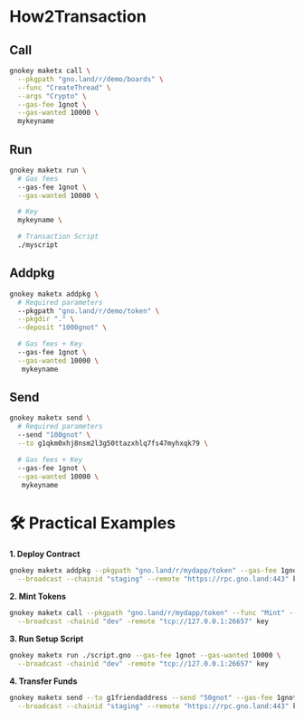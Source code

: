 # How2Transaction

## Call
```bash
gnokey maketx call \
  --pkgpath "gno.land/r/demo/boards" \
  --func "CreateThread" \
  --args "Crypto" \
  --gas-fee 1gnot \
  --gas-wanted 10000 \
  mykeyname
```

## Run
```bash
gnokey maketx run \
  # Gas fees
  --gas-fee 1gnot \
  --gas-wanted 10000 \

  # Key
  mykeyname \

  # Transaction Script
  ./myscript
```

## Addpkg
```bash
gnokey maketx addpkg \
  # Required parameters
  --pkgpath "gno.land/r/demo/token" \
  --pkgdir "." \
  --deposit "1000gnot" \

  # Gas fees + Key
  --gas-fee 1gnot \
  --gas-wanted 10000 \
   mykeyname
```

## Send
```bash 
gnokey maketx send \
  # Required parameters
  --send "100gnot" \
  --to g1qkm0xhj8nsm2l3g50ttazxhlq7fs47myhxqk79 \

  # Gas fees + Key
  --gas-fee 1gnot \
  --gas-wanted 10000 \
   mykeyname
```


# 🛠 Practical Examples


**1. Deploy Contract**
```bash
gnokey maketx addpkg --pkgpath "gno.land/r/mydapp/token" --gas-fee 1gnot --gas-wanted 10000 \
  --broadcast --chainid "staging" --remote "https://rpc.gno.land:443" key
```

**2. Mint Tokens**
```bash
gnokey maketx call --pkgpath "gno.land/r/mydapp/token" --func "Mint" --gas-fee 1gnot --gas-wanted 10000 \
  --broadcast -chainid "dev" -remote "tcp://127.0.0.1:26657" key
```

**3. Run Setup Script**
```bash
gnokey maketx run ./script.gno --gas-fee 1gnot --gas-wanted 10000 \
  --broadcast -chainid "dev" -remote "tcp://127.0.0.1:26657" key
```

**4. Transfer Funds**
```bash
gnokey maketx send --to g1friendaddress --send "50gnot" --gas-fee 1gnot --gas-wanted 10000 \
  --broadcast --chainid "staging" --remote "https://rpc.gno.land:443" key
```